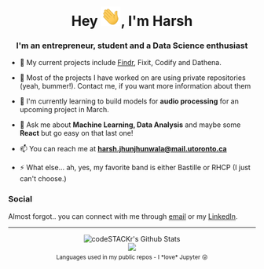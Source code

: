<h1 align="center">Hey <img src="Hi.gif" width="40px" />, I'm Harsh</h1>
<h3 align="center">I'm an entrepreneur, student and a Data Science enthusiast </h3>

- 🔭 My current projects include [Findr](https://findrapp.ca/), Fixit, Codify and Dathena.

- 🌱 Most of the projects I have worked on are using private repositories (yeah, bummer!). Contact me, if you want more information about them

- 👯 I'm currently learning to build models for **audio processing** for an upcoming project in March.

- 💬 Ask me about **Machine Learning, Data Analysis** and maybe some **React** but go easy on that last one!

- 📫 You can reach me at **harsh.jhunjhunwala@mail.utoronto.ca**

- ⚡ What else... ah, yes, my favorite band is either Bastille or RHCP (I just can't choose.)

### Social
Almost forgot.. you can connect with me through [email](harsh.jhunjhunwala@mail.utoronto.ca) or my [LinkedIn](https://www.linkedin.com/in/harsh-jhunjhunwala/).





<hr />
<div align="center">
  <img alt="codeSTACKr's Github Stats" src="https://github-readme-stats.codestackr.vercel.app/api?username=Harsh-2420&show_icons=true&hide_border=true&theme=radical" />
  <br/>
 
  <img src="https://github-readme-stats.vercel.app/api?username=Harsh-2420&show_icons=true&theme=radical">
  <br />
  <small>Languages used in my public repos - I *love* Jupyter 😛</small>
</div>
